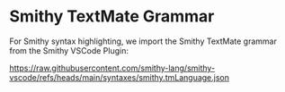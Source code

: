 # Smithy TextMate Grammar

For Smithy syntax highlighting, we import the Smithy TextMate grammar from the Smithy VSCode Plugin:

https://raw.githubusercontent.com/smithy-lang/smithy-vscode/refs/heads/main/syntaxes/smithy.tmLanguage.json

